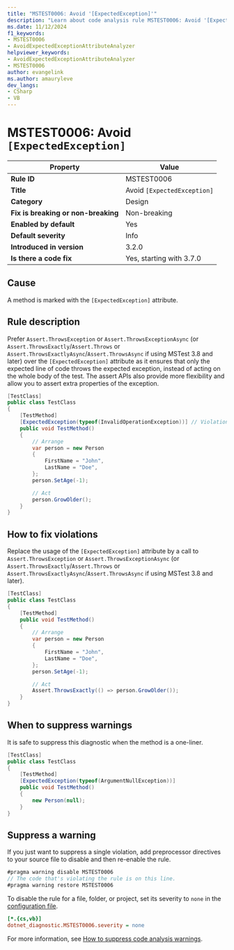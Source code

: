 ```yaml
---
title: "MSTEST0006: Avoid '[ExpectedException]'"
description: "Learn about code analysis rule MSTEST0006: Avoid '[ExpectedException]'"
ms.date: 11/12/2024
f1_keywords:
- MSTEST0006
- AvoidExpectedExceptionAttributeAnalyzer
helpviewer_keywords:
- AvoidExpectedExceptionAttributeAnalyzer
- MSTEST0006
author: evangelink
ms.author: amauryleve
dev_langs:
- CSharp
- VB
---
```

# MSTEST0006: Avoid `[ExpectedException]`

| Property                            | Value                                              |
|-------------------------------------|----------------------------------------------------|
| **Rule ID**                         | MSTEST0006                                         |
| **Title**                           | Avoid `[ExpectedException]`                        |
| **Category**                        | Design                                             |
| **Fix is breaking or non-breaking** | Non-breaking                                       |
| **Enabled by default**              | Yes                                                |
| **Default severity**                | Info                                               |
| **Introduced in version**           | 3.2.0                                              |
| **Is there a code fix**             | Yes, starting with 3.7.0                           |

## Cause

A method is marked with the `[ExpectedException]` attribute.

## Rule description

Prefer `Assert.ThrowsException` or `Assert.ThrowsExceptionAsync` (or `Assert.ThrowsExactly`/`Assert.Throws` or `Assert.ThrowsExactlyAsync`/`Assert.ThrowsAsync` if using MSTest 3.8 and later) over the `[ExpectedException]` attribute as it ensures that only the expected line of code throws the expected exception, instead of acting on the whole body of the test. The assert APIs also provide more flexibility and allow you to assert extra properties of the exception.

```csharp
[TestClass]
public class TestClass
{
    [TestMethod]
    [ExpectedException(typeof(InvalidOperationException))] // Violation
    public void TestMethod()
    {
        // Arrange
        var person = new Person
        {
            FirstName = "John", 
            LastName = "Doe",
        };
        person.SetAge(-1);

        // Act
        person.GrowOlder();
    }
}
```

## How to fix violations

Replace the usage of the `[ExpectedException]` attribute by a call to `Assert.ThrowsException` or `Assert.ThrowsExceptionAsync` (or `Assert.ThrowsExactly`/`Assert.Throws` or `Assert.ThrowsExactlyAsync`/`Assert.ThrowsAsync` if using MSTest 3.8 and later).

```csharp
[TestClass]
public class TestClass
{
    [TestMethod]
    public void TestMethod()
    {
        // Arrange
        var person = new Person
        {
            FirstName = "John", 
            LastName = "Doe",
        };
        person.SetAge(-1);

        // Act
        Assert.ThrowsExactly(() => person.GrowOlder());
    }
}
```

## When to suppress warnings

It is safe to suppress this diagnostic when the method is a one-liner.

```csharp
[TestClass]
public class TestClass
{
    [TestMethod]
    [ExpectedException(typeof(ArgumentNullException))]
    public void TestMethod()
    {
        new Person(null);
    }
}
```

## Suppress a warning

If you just want to suppress a single violation, add preprocessor directives to your source file to disable and then re-enable the rule.

```csharp
#pragma warning disable MSTEST0006
// The code that's violating the rule is on this line.
#pragma warning restore MSTEST0006
```

To disable the rule for a file, folder, or project, set its severity to `none` in the [configuration file](../../../fundamentals/code-analysis/configuration-files.md).

```ini
[*.{cs,vb}]
dotnet_diagnostic.MSTEST0006.severity = none
```

For more information, see [How to suppress code analysis warnings](../../../fundamentals/code-analysis/suppress-warnings.md).
